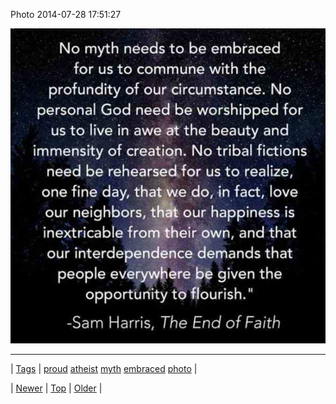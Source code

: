 <!--
title: Photo 2014-07-28 17
date: 2020-06-28T15:27:00.361Z
tags: proud, atheist, myth, embraced, photo
-->


Photo 2014-07-28 17:51:27

![](93127102020-0.jpg)

<!--BOTTOM-POST-NAVIGATION-->
---

| [Tags](tags.md) | [proud](tag-proud.md) [atheist](tag-atheist.md) [myth](tag-myth.md) [embraced](tag-embraced.md) [photo](tag-photo.md) |

| [Newer](93120848899.md) | [Top](index.md) | [Older](93133571234.md) |